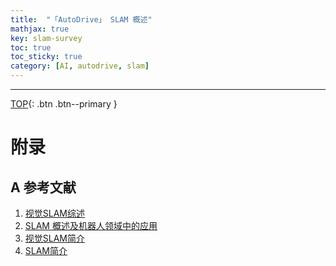 ```yaml
---
title:  "「AutoDrive」 SLAM 概述"
mathjax: true
key: slam-survey
toc: true
toc_sticky: true
category: [AI, autodrive, slam]
---
```

>    

<span id='head'></span>   


------------------
[TOP](#head){: .btn .btn--primary }   



# 附录
## A 参考文献
1. [视觉SLAM综述](https://zhuanlan.zhihu.com/p/53836358)     
1. [SLAM 概述及机器人领域中的应用](https://bbs.cvmart.net/topics/1213)    
1. [视觉SLAM简介](https://zhuanlan.zhihu.com/p/112124572)    
1. [SLAM简介](https://zhuanlan.zhihu.com/p/21381490)     
